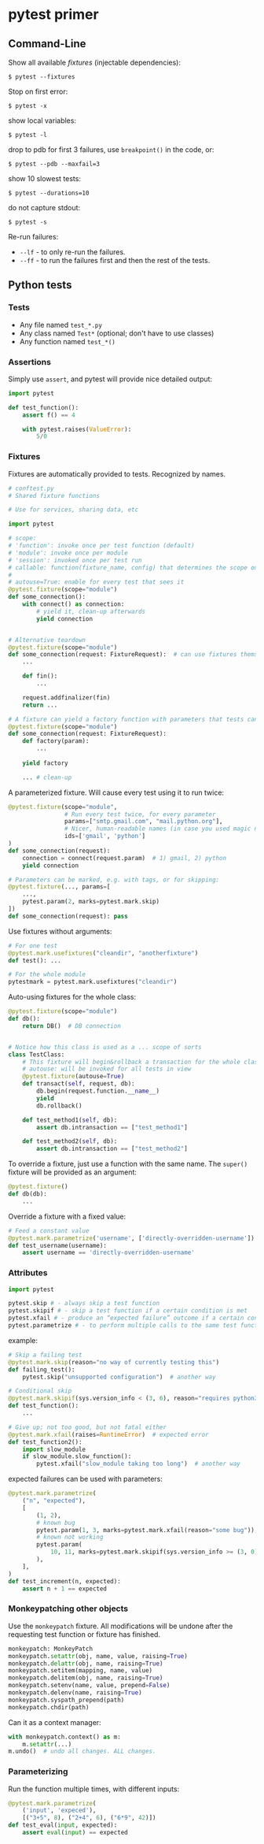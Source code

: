 # pytest primer

## Command-Line

Show all available *fixtures* (injectable dependencies):

    $ pytest --fixtures

Stop on first error:

    $ pytest -x
    
show local variables:

    $ pytest -l
    
drop to pdb for first 3 failures, use `breakpoint()` in the code, or:

    $ pytest --pdb --maxfail=3
    
show 10 slowest tests:

    $ pytest --durations=10
    
do not capture stdout:

    $ pytest -s

Re-run failures:

* `--lf` - to only re-run the failures.
* `--ff` - to run the failures first and then the rest of the tests.






















## Python tests


### Tests

* Any file named `test_*.py`
* Any class named `Test*` (optional; don't have to use classes)
* Any function named `test_*()`









### Assertions

Simply use `assert`, and pytest will provide nice detailed output:

```python
import pytest

def test_function():
    assert f() == 4

    with pytest.raises(ValueError):
        5/0
```












### Fixtures

Fixtures are automatically provided to tests. Recognized by names.

```python
# conftest.py
# Shared fixture functions

# Use for services, sharing data, etc

import pytest

# scope:
# 'function': invoke once per test function (default)
# 'module': invoke once per module
# 'session': invoked once per test run
# callable: function(fixture_name, config) that determines the scope on the fly
#
# autouse=True: enable for every test that sees it
@pytest.fixture(scope="module")
def some_connection():
    with connect() as connection:
        # yield it, clean-up afterwards
        yield connection


# Alternative teardown
@pytest.fixture(scope="module")
def some_connection(request: FixtureRequest):  # can use fixtures themselves: DI
    ...

    def fin():
        ...

    request.addfinalizer(fin)
    return ...

# A fixture can yield a factory function with parameters that tests can use.yiel
@pytest.fixture(scope="module")
def some_connection(request: FixtureRequest):
    def factory(param):
        ...
    
    yield factory

    ... # clean-up

```

A parameterized fixture. 
Will cause every test using it to run twice:

```python
@pytest.fixture(scope="module", 
                # Run every test twice, for every parameter
                params=["smtp.gmail.com", "mail.python.org"],
                # Nicer, human-readable names (in case you used magic numbers for parameters)
                ids=['gmail', 'python']
)
def some_connection(request):
    connection = connect(request.param)  # 1) gmail, 2) python
    yield connection

# Parameters can be marked, e.g. with tags, or for skipping:
@pytest.fixture(..., params=[
    ...,
    pytest.param(2, marks=pytest.mark.skip)
])
def some_connection(request): pass
```

Use fixtures without arguments:

```python
# For one test
@pytest.mark.usefixtures("cleandir", "anotherfixture")
def test(): ...

# For the whole module
pytestmark = pytest.mark.usefixtures("cleandir")
```

Auto-using fixtures for the whole class:

```python
@pytest.fixture(scope="module")
def db():
    return DB()  # DB connection


# Notice how this class is used as a ... scope of sorts
class TestClass:
    # This fixture will begin&rollback a transaction for the whole class
    # autouse: will be invoked for all tests in view
    @pytest.fixture(autouse=True)
    def transact(self, request, db):
        db.begin(request.function.__name__)
        yield
        db.rollback()

    def test_method1(self, db):
        assert db.intransaction == ["test_method1"]

    def test_method2(self, db):
        assert db.intransaction == ["test_method2"]
```

To override a fixture, just use a function with the same name.
The `super()` fixture will be provided as an argument:

```python
@pytest.fixture()
def db(db):
    ...
```

Override a fixture with a fixed value:

```python
# Feed a constant value
@pytest.mark.parametrize('username', ['directly-overridden-username'])
def test_username(username):
    assert username == 'directly-overridden-username'
```











### Attributes

```python
import pytest

pytest.skip # - always skip a test function
pytest.skipif # - skip a test function if a certain condition is met
pytest.xfail # - produce an “expected failure” outcome if a certain condition is met
pytest.parametrize # - to perform multiple calls to the same test function.
```

example:

```python
# Skip a failing test
@pytest.mark.skip(reason="no way of currently testing this")
def failing_test(): 
    pytest.skip("unsupported configuration")  # another way

# Conditional skip
@pytest.mark.skipif(sys.version_info < (3, 6), reason="requires python3.6 or higher")
def test_function():
    ...

# Give up; not too good, but not fatal either
@pytest.mark.xfail(raises=RuntimeError)  # expected error
def test_function2():
    import slow_module
    if slow_module.slow_function():
        pytest.xfail("slow_module taking too long")  # another way
```

expected failures can be used with parameters:

```python
@pytest.mark.parametrize(
    ("n", "expected"),
    [
        (1, 2),
        # known bug
        pytest.param(1, 3, marks=pytest.mark.xfail(reason="some bug")),
        # known not working 
        pytest.param(
            10, 11, marks=pytest.mark.skipif(sys.version_info >= (3, 0), reason="py2k")
        ),
    ],
)
def test_increment(n, expected):
    assert n + 1 == expected
```









### Monkeypatching other objects

Use the `monkeypatch` fixture.
All modifications will be undone after the requesting test function or fixture has finished. 

```python
monkeypatch: MonkeyPatch
monkeypatch.setattr(obj, name, value, raising=True)
monkeypatch.delattr(obj, name, raising=True)
monkeypatch.setitem(mapping, name, value)
monkeypatch.delitem(obj, name, raising=True)
monkeypatch.setenv(name, value, prepend=False)
monkeypatch.delenv(name, raising=True)
monkeypatch.syspath_prepend(path)
monkeypatch.chdir(path)
```

Can it as a context manager:

```python
with monkeypatch.context() as m:
    m.setattr(...)
m.undo()  # undo all changes. ALL changes.
```














### Parameterizing

Run the function multiple times, with different inputs:

```python
@pytest.mark.parametrize(
    ('input', 'expeced'), 
    [("3+5", 8), ("2+4", 6), ("6*9", 42)])
def test_eval(input, expected):
    assert eval(input) == expected
```
